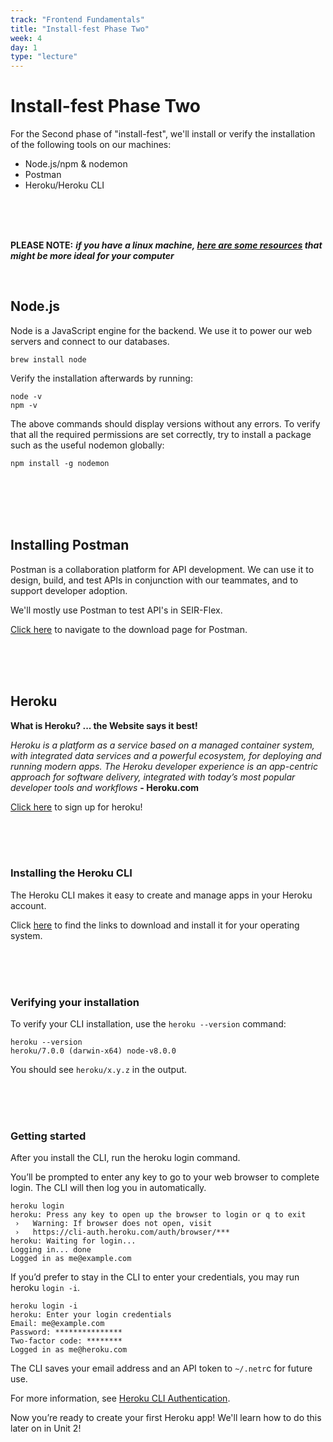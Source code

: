 ```yaml
---
track: "Frontend Fundamentals"
title: "Install-fest Phase Two"
week: 4
day: 1
type: "lecture"
---
```


# Install-fest Phase Two

For the Second phase of "install-fest", we'll install or verify the installation of the following tools on our machines:

- Node.js/npm & nodemon
- Postman
- Heroku/Heroku CLI


<br>
<br>
<br>

**PLEASE NOTE:** ***if you have a linux machine, [here are some resources](/additional-resources/install-fest-linux) that might be more ideal for your computer***

<br>


## Node.js

Node is a JavaScript engine for the backend. We use it to power our web servers and connect to our databases.

`brew install node`

Verify the installation afterwards by running:

```shell
node -v
npm -v
```

The above commands should display versions without any errors. To verify that all the required permissions are set correctly, try to install a package such as the useful nodemon globally:

`npm install -g nodemon`

<br>
<br>
<br>
<br> 


## Installing Postman

Postman is a collaboration platform for API development. We can use it to design, build, and test APIs in conjunction with our teammates, and to support developer adoption.

We'll mostly use Postman to test API's in SEIR-Flex.

[Click here](https://www.postman.com/downloads/) to navigate to the download page for Postman.



<br>
<br>
<br>



## Heroku

**What is Heroku? ... the Website says it best!**

_Heroku is a platform as a service based on a managed container system, with integrated data services and a powerful ecosystem, for deploying and running modern apps. The Heroku developer experience is an app-centric approach for software delivery, integrated with today’s most popular developer tools and workflows_ **- Heroku.com**

[Click here](https://signup.heroku.com/t/platform?c=70130000000NZToAAO&gclid=EAIaIQobChMI1LzI6u6r6QIV8PfjBx0EFgqPEAAYASAAEgLo__D_BwE) to sign up for heroku!


<br>
<br>
<br>



### Installing the Heroku CLI

The Heroku CLI makes it easy to create and manage apps in your Heroku account.

Click [here](https://devcenter.heroku.com/articles/heroku-cli#download-and-install) to find the links to download and install it for your operating system.

<br>
<br>
<br>


### Verifying your installation
To verify your CLI installation, use the `heroku --version` command:

```shell
heroku --version
heroku/7.0.0 (darwin-x64) node-v8.0.0
```
You should see `heroku/x.y.z` in the output. 

<br>
<br>
<br>



### Getting started
After you install the CLI, run the heroku login command. 

You’ll be prompted to enter any key to go to your web browser to complete login. The CLI will then log you in automatically.

```shell
heroku login
heroku: Press any key to open up the browser to login or q to exit
 ›   Warning: If browser does not open, visit
 ›   https://cli-auth.heroku.com/auth/browser/***
heroku: Waiting for login...
Logging in... done
Logged in as me@example.com
```

If you’d prefer to stay in the CLI to enter your credentials, you may run heroku `login -i`.

```shell
heroku login -i
heroku: Enter your login credentials
Email: me@example.com
Password: ***************
Two-factor code: ********
Logged in as me@heroku.com
```

The CLI saves your email address and an API token to `~/.netr`c for future use. 

For more information, see [Heroku CLI Authentication](https://devcenter.heroku.com/articles/authentication).

Now you’re ready to create your first Heroku app! We'll learn how to do this later on in Unit 2!
